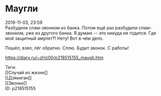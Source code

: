 Маугли
=======

   
 2019-11-03, 23:59   
  Разбудили спам-звонком из банка. Потом ещё раз разбудили спам-звонком, уже из другого банка. Я думаю -- это никуда не годится. Где мой защитный амулет?! Нету! Вот в чём дело.   
   
 Пошёл, взял, лёг обратно. Сплю. Будит звонок. С работы!   
    
 <https://diary.ru/~zHz00/p218515155_maugli.htm>   
   
 Теги:   
 [[Случай из жизни]]   
 [[Дзякиган]]   
 [[Звонки]]   
 ID: p218515155
